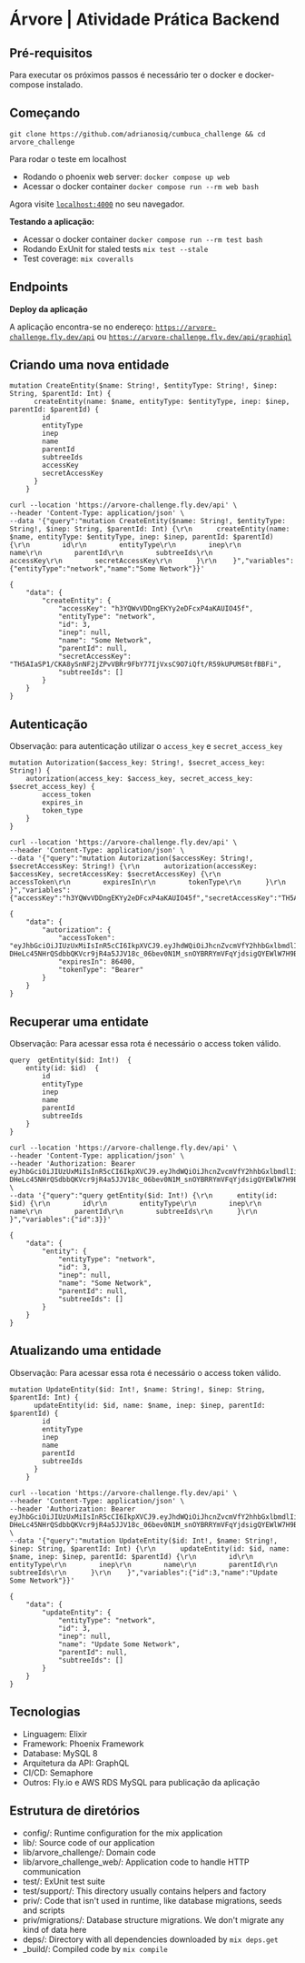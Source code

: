 # Árvore | Atividade Prática Backend

## Pré-requisitos
Para executar os próximos passos é necessário ter o docker e docker-compose instalado.

## Começando

```
git clone https://github.com/adrianosiq/cumbuca_challenge && cd arvore_challenge
```

Para rodar o teste em localhost

* Rodando o phoenix web server: `docker compose up web`
* Acessar o docker container `docker compose run --rm web bash`

Agora visite [`localhost:4000`](http://localhost:4000) no seu navegador.

**Testando a aplicação:**

* Acessar o docker container `docker compose run --rm test bash`
* Rodando ExUnit for staled tests `mix test --stale`
* Test coverage: `mix coveralls`

## Endpoints

**Deploy da aplicação**

A aplicação encontra-se no endereço: [`https://arvore-challenge.fly.dev/api`](https://arvore-challenge.fly.dev/api/) ou [`https://arvore-challenge.fly.dev/api/graphiql`](https://arvore-challenge.fly.dev/api/graphiql)

## Criando uma nova entidade

```
mutation CreateEntity($name: String!, $entityType: String!, $inep: String, $parentId: Int) {
      createEntity(name: $name, entityType: $entityType, inep: $inep, parentId: $parentId) {
        id
        entityType
        inep
        name
        parentId
        subtreeIds
        accessKey
        secretAccessKey
      }
    }
```

```
curl --location 'https://arvore-challenge.fly.dev/api' \
--header 'Content-Type: application/json' \
--data '{"query":"mutation CreateEntity($name: String!, $entityType: String!, $inep: String, $parentId: Int) {\r\n      createEntity(name: $name, entityType: $entityType, inep: $inep, parentId: $parentId) {\r\n        id\r\n        entityType\r\n        inep\r\n        name\r\n        parentId\r\n        subtreeIds\r\n        accessKey\r\n        secretAccessKey\r\n      }\r\n    }","variables":{"entityType":"network","name":"Some Network"}}'
```

```
{
    "data": {
        "createEntity": {
            "accessKey": "h3YQWvVDDngEKYy2eDFcxP4aKAUIO45f",
            "entityType": "network",
            "id": 3,
            "inep": null,
            "name": "Some Network",
            "parentId": null,
            "secretAccessKey": "TH5AIaSP1/CKA8ySnNF2jZPvVBRr9FbY77IjVxsC9O7iQft/R59kUPUMS8tfBBFi",
            "subtreeIds": []
        }
    }
}
```

## Autenticação
Observação: para autenticação utilizar o `access_key` e `secret_access_key`

```
mutation Autorization($access_key: String!, $secret_access_key: String!) {
	autorization(access_key: $access_key, secret_access_key: $secret_access_key) {
		access_token
		expires_in
		token_type
	}
}
```

```
curl --location 'https://arvore-challenge.fly.dev/api' \
--header 'Content-Type: application/json' \
--data '{"query":"mutation Autorization($accessKey: String!, $secretAccessKey: String!) {\r\n      autorization(accessKey: $accessKey, secretAccessKey: $secretAccessKey) {\r\n        accessToken\r\n        expiresIn\r\n        tokenType\r\n      }\r\n    }","variables":{"accessKey":"h3YQWvVDDngEKYy2eDFcxP4aKAUIO45f","secretAccessKey":"TH5AIaSP1/CKA8ySnNF2jZPvVBRr9FbY77IjVxsC9O7iQft/R59kUPUMS8tfBBFi"}}'
```

```
{
    "data": {
        "autorization": {
            "accessToken": "eyJhbGciOiJIUzUxMiIsInR5cCI6IkpXVCJ9.eyJhdWQiOiJhcnZvcmVfY2hhbGxlbmdlIiwiZXhwIjoxNjk0NjU0NDI5LCJpYXQiOjE2OTQ1NjgwMjksImlzcyI6ImFydm9yZV9jaGFsbGVuZ2UiLCJqdGkiOiJiZWZmZDI2Zi1kNWYwLTRlMjYtOTU2Zi02Y2I2Y2E1OTM3OWQiLCJuYmYiOjE2OTQ1NjgwMjgsInN1YiI6MywidHlwIjoiQmVhcmVyIn0.S-DHeLc45NHrQSdbbQKVcr9jR4a5JJV18c_06bev0N1M_snOYBRRYmVFqYjdsigQYEWlW7H9BcZiWNZVaBoazQ",
            "expiresIn": 86400,
            "tokenType": "Bearer"
        }
    }
}
```

## Recuperar uma entidate
Observação: Para acessar essa rota é necessário o access token válido.

```
query  getEntity($id: Int!)  {
	entity(id: $id)  {
		id
		entityType
		inep
		name
		parentId
		subtreeIds
	}
}
```

```
curl --location 'https://arvore-challenge.fly.dev/api' \
--header 'Content-Type: application/json' \
--header 'Authorization: Bearer eyJhbGciOiJIUzUxMiIsInR5cCI6IkpXVCJ9.eyJhdWQiOiJhcnZvcmVfY2hhbGxlbmdlIiwiZXhwIjoxNjk0NjU0NDI5LCJpYXQiOjE2OTQ1NjgwMjksImlzcyI6ImFydm9yZV9jaGFsbGVuZ2UiLCJqdGkiOiJiZWZmZDI2Zi1kNWYwLTRlMjYtOTU2Zi02Y2I2Y2E1OTM3OWQiLCJuYmYiOjE2OTQ1NjgwMjgsInN1YiI6MywidHlwIjoiQmVhcmVyIn0.S-DHeLc45NHrQSdbbQKVcr9jR4a5JJV18c_06bev0N1M_snOYBRRYmVFqYjdsigQYEWlW7H9BcZiWNZVaBoazQ' \
--data '{"query":"query getEntity($id: Int!) {\r\n      entity(id: $id) {\r\n        id\r\n        entityType\r\n        inep\r\n        name\r\n        parentId\r\n        subtreeIds\r\n      }\r\n    }","variables":{"id":3}}'
```

```
{
    "data": {
        "entity": {
            "entityType": "network",
            "id": 3,
            "inep": null,
            "name": "Some Network",
            "parentId": null,
            "subtreeIds": []
        }
    }
}
```

## Atualizando uma entidade
Observação: Para acessar essa rota é necessário o access token válido.

```
mutation UpdateEntity($id: Int!, $name: String!, $inep: String, $parentId: Int) {
      updateEntity(id: $id, name: $name, inep: $inep, parentId: $parentId) {
        id
        entityType
        inep
        name
        parentId
        subtreeIds
      }
    }
```
```
curl --location 'https://arvore-challenge.fly.dev/api' \
--header 'Content-Type: application/json' \
--header 'Authorization: Bearer eyJhbGciOiJIUzUxMiIsInR5cCI6IkpXVCJ9.eyJhdWQiOiJhcnZvcmVfY2hhbGxlbmdlIiwiZXhwIjoxNjk0NjU0NDI5LCJpYXQiOjE2OTQ1NjgwMjksImlzcyI6ImFydm9yZV9jaGFsbGVuZ2UiLCJqdGkiOiJiZWZmZDI2Zi1kNWYwLTRlMjYtOTU2Zi02Y2I2Y2E1OTM3OWQiLCJuYmYiOjE2OTQ1NjgwMjgsInN1YiI6MywidHlwIjoiQmVhcmVyIn0.S-DHeLc45NHrQSdbbQKVcr9jR4a5JJV18c_06bev0N1M_snOYBRRYmVFqYjdsigQYEWlW7H9BcZiWNZVaBoazQ' \
--data '{"query":"mutation UpdateEntity($id: Int!, $name: String!, $inep: String, $parentId: Int) {\r\n      updateEntity(id: $id, name: $name, inep: $inep, parentId: $parentId) {\r\n        id\r\n        entityType\r\n        inep\r\n        name\r\n        parentId\r\n        subtreeIds\r\n      }\r\n    }","variables":{"id":3,"name":"Update Some Network"}}'
```

```
{
    "data": {
        "updateEntity": {
            "entityType": "network",
            "id": 3,
            "inep": null,
            "name": "Update Some Network",
            "parentId": null,
            "subtreeIds": []
        }
    }
}
```

## Tecnologias
* Linguagem: Elixir
* Framework: Phoenix Framework
* Database: MySQL 8
* Arquitetura da API: GraphQL
* CI/CD: Semaphore
* Outros: Fly.io e AWS RDS MySQL para publicação da aplicação

## Estrutura de diretórios

* config/: Runtime configuration for the mix application
* lib/: Source code of our application
* lib/arvore_challenge/: Domain code
* lib/arvore_challenge_web/: Application code to handle HTTP communication
* test/: ExUnit test suite
* test/support/: This directory usually contains helpers and factory
* priv/: Code that isn't used in runtime, like database migrations, seeds and scripts
* priv/migrations/: Database structure migrations. We don't migrate any kind of data here
* deps/: Directory with all dependencies downloaded by `mix deps.get`
* _build/: Compiled code by `mix compile`